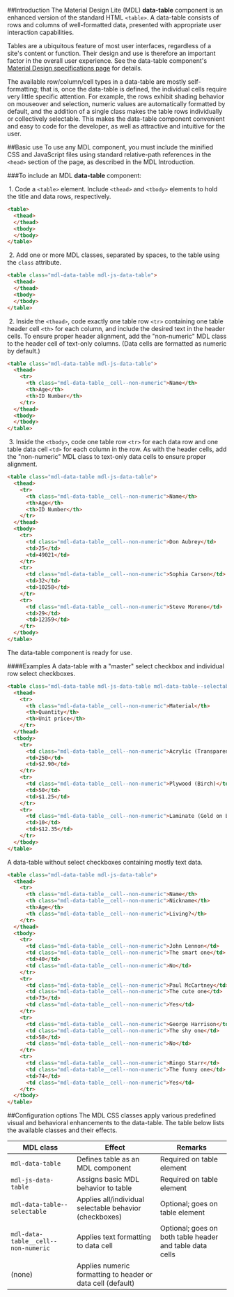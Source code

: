 ##Introduction
The Material Design Lite (MDL) **data-table** component is an enhanced version of the standard HTML `<table>`. A data-table consists of rows and columns of well-formatted data, presented with appropriate user interaction capabilities.

Tables are a ubiquitous feature of most user interfaces, regardless of a site's content or function. Their design and use is therefore an important factor in the overall user experience. See the data-table component's [Material Design specifications page](http://www.google.com/design/spec/components/data-tables.html) for details.

The available row/column/cell types in a data-table are mostly self-formatting; that is, once the data-table is defined, the individual cells require very little specific attention. For example, the rows exhibit shading behavior on mouseover and selection, numeric values are automatically formatted by default, and the addition of a single class makes the table rows individually or collectively selectable. This makes the data-table component convenient and easy to code for the developer, as well as attractive and intuitive for the user.

##Basic use
To use any MDL component, you must include the minified CSS and JavaScript files using standard relative-path references in the `<head>` section of the page, as described in the MDL Introduction.

###To include an MDL **data-table** component:

&nbsp;1. Code a `<table>` element. Include `<thead>` and `<tbody>` elements to hold the title and data rows, respectively.
```html
<table>
  <thead>
  </thead>
  <tbody>
  </tbody>
</table>
```

&nbsp;2. Add one or more MDL classes, separated by spaces, to the table using the `class` attribute.
```html
<table class="mdl-data-table mdl-js-data-table">
  <thead>
  </thead>
  <tbody>
  </tbody>
</table>
```

&nbsp;2. Inside the `<thead>`, code exactly one table row `<tr>` containing one table header cell `<th>` for each column, and include the desired text in the header cells. To ensure proper header alignment, add the "non-numeric" MDL class to the header cell of text-only columns. (Data cells are formatted as numeric by default.)
```html
<table class="mdl-data-table mdl-js-data-table">
  <thead>
    <tr>
      <th class="mdl-data-table__cell--non-numeric">Name</th>
      <th>Age</th>
      <th>ID Number</th>
    </tr>
  </thead>
  <tbody>
  </tbody>
</table>
```

&nbsp;3. Inside the `<tbody>`, code one table row `<tr>` for each data row and one table data cell `<td>` for each column in the row. As with the header cells, add the "non-numeric" MDL class to text-only data cells to ensure proper alignment.
```html
<table class="mdl-data-table mdl-js-data-table">
  <thead>
    <tr>
      <th class="mdl-data-table__cell--non-numeric">Name</th>
      <th>Age</th>
      <th>ID Number</th>
    </tr>
  </thead>
  <tbody>
    <tr>
      <td class="mdl-data-table__cell--non-numeric">Don Aubrey</td>
      <td>25</td>
      <td>49021</td>
    </tr>
    <tr>
      <td class="mdl-data-table__cell--non-numeric">Sophia Carson</td>
      <td>32</td>
      <td>10258</td>
    </tr>
    <tr>
      <td class="mdl-data-table__cell--non-numeric">Steve Moreno</td>
      <td>29</td>
      <td>12359</td>
    </tr>
  </tbody>
</table>
```

The data-table component is ready for use.

####Examples
A data-table with a "master" select checkbox and individual row select checkboxes.
```html
<table class="mdl-data-table mdl-js-data-table mdl-data-table--selectable">
  <thead>
    <tr>
      <th class="mdl-data-table__cell--non-numeric">Material</th>
      <th>Quantity</th>
      <th>Unit price</th>
    </tr>
  </thead>
  <tbody>
    <tr>
      <td class="mdl-data-table__cell--non-numeric">Acrylic (Transparent)</td>
      <td>250</td>
      <td>$2.90</td>
    </tr>
    <tr>
      <td class="mdl-data-table__cell--non-numeric">Plywood (Birch)</td>
      <td>50</td>
      <td>$1.25</td>
    </tr>
    <tr>
      <td class="mdl-data-table__cell--non-numeric">Laminate (Gold on Blue)</td>
      <td>10</td>
      <td>$12.35</td>
    </tr>
  </tbody>
</table>
```

A data-table without select checkboxes containing mostly text data.
```html
<table class="mdl-data-table mdl-js-data-table">
  <thead>
    <tr>
      <th class="mdl-data-table__cell--non-numeric">Name</th>
      <th class="mdl-data-table__cell--non-numeric">Nickname</th>
      <th>Age</th>
      <th class="mdl-data-table__cell--non-numeric">Living?</th>
    </tr>
  </thead>
  <tbody>
    <tr>
      <td class="mdl-data-table__cell--non-numeric">John Lennon</td>
      <td class="mdl-data-table__cell--non-numeric">The smart one</td>
      <td>40</td>
      <td class="mdl-data-table__cell--non-numeric">No</td>
    </tr>
    <tr>
      <td class="mdl-data-table__cell--non-numeric">Paul McCartney</td>
      <td class="mdl-data-table__cell--non-numeric">The cute one</td>
      <td>73</td>
      <td class="mdl-data-table__cell--non-numeric">Yes</td>
    </tr>
    <tr>
      <td class="mdl-data-table__cell--non-numeric">George Harrison</td>
      <td class="mdl-data-table__cell--non-numeric">The shy one</td>
      <td>58</td>
      <td class="mdl-data-table__cell--non-numeric">No</td>
    </tr>
    <tr>
      <td class="mdl-data-table__cell--non-numeric">Ringo Starr</td>
      <td class="mdl-data-table__cell--non-numeric">The funny one</td>
      <td>74</td>
      <td class="mdl-data-table__cell--non-numeric">Yes</td>
    </tr>
  </tbody>
</table>
```

##Configuration options
The MDL CSS classes apply various predefined visual and behavioral enhancements to the data-table. The table below lists the available classes and their effects.

| MDL class | Effect | Remarks |
|-----------|--------|---------|
| `mdl-data-table` | Defines table as an MDL component | Required on table element|
| `mdl-js-data-table` | Assigns basic MDL behavior to table | Required on table element|
| `mdl-data-table--selectable` | Applies all/individual selectable behavior (checkboxes) | Optional; goes on table element |
| `mdl-data-table__cell--non-numeric` | Applies text formatting to data cell | Optional; goes on both table header and table data cells |
| (none) | Applies numeric formatting to header or data cell (default) |  |
